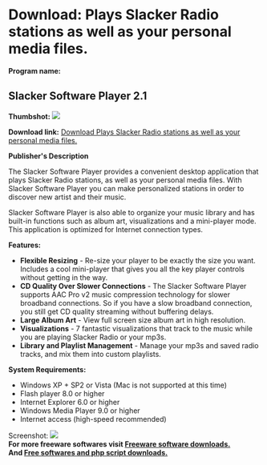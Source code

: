 # Download: Plays Slacker Radio stations as well as your personal media files.

**Program name:**

## Slacker Software Player 2.1

  
**Thumbshot:** ![](http://www.freewarefiles.com/screenshot/slackerplayer_md.jpg)   
  
**Download link:** [Download Plays Slacker Radio stations as well as your personal media files.](http://freesoftwares.boysofts.com/Slacker-Software-Player_program_39933.html)  
  


**Publisher's Description**  
  


The Slacker Software Player provides a convenient desktop application that plays Slacker Radio stations, as well as your personal media files. With Slacker Software Player you can make personalized stations in order to discover new artist and their music. 

Slacker Software Player is also able to organize your music library and has built-in functions such as album art, visualizations and a mini-player mode. This application is optimized for Internet connection types.

**Features:**

  * **Flexible Resizing** \- Re-size your player to be exactly the size you want. Includes a cool mini-player that gives you all the key player controls without getting in the way. 
  * **CD Quality Over Slower Connections** \- The Slacker Software Player supports AAC Pro v2 music compression technology for slower broadband connections. So if you have a slow broadband connection, you still get CD quality streaming without buffering delays. 
  * **Large Album Art** \- View full screen size album art in high resolution. 
  * **Visualizations** \- 7 fantastic visualizations that track to the music while you are playing Slacker Radio or your mp3s. 
  * **Library and Playlist Management** \- Manage your mp3s and saved radio tracks, and mix them into custom playlists. 

**System Requirements:**

  * Windows XP + SP2 or Vista (Mac is not supported at this time) 
  * Flash player 8.0 or higher 
  * Internet Explorer 6.0 or higher 
  * Windows Media Player 9.0 or higher 
  * Internet access (high-speed recommended) 

  
  
Screenshot: ![](http://www.freewarefiles.com/screenshot/slackerplayer.jpg)   
**For more freeware softwares visit [Freeware software downloads.](http://freesoftwares.boysofts.com/)**   
**And [Free softwares and php script downloads.](http://www.boysofts.com/)**
